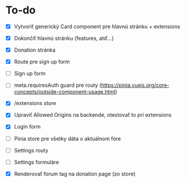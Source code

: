 # To-do

- [x] Vytvoriť generický Card component pre hlavnú stránku + extensions
- [x] Dokončiť hlavnú stránku (features, atď...)
- [x] Donation stránka
- [x] Route pre sign up form
- [ ] Sign up form

- [ ] meta.requiresAuth guard pre routy (https://pinia.vuejs.org/core-concepts/outside-component-usage.html)
- [x] /extensions store
- [x] Upraviť Allowed Origins na backende, otestovať to pri extensions
- [x] Login form
- [ ] Pinia store pre všetky dáta o aktuálnom fóre
- [ ] Settings routy
- [ ] Settings formuláre
- [x] Renderovať forum tag na donation page (zo store)
